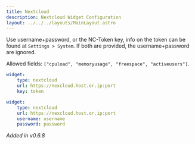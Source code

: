 ```yaml
---
title: Nextcloud
description: Nextcloud Widget Configuration
layout: ../../../layouts/MainLayout.astro
---
```


Use username+password, or the NC-Token key, info on the token can be found at `Settings > System`. If both are provided, the username+password are ignored.

Allowed fields: `["cpuload", "memoryusage", "freespace", "activeusers"]`.

```yaml
widget:
    type: nextcloud
    url: https://nexcloud.host.or.ip:port
    key: token
```

```yaml
widget:
    type: nextcloud
    url: https://nexcloud.host.or.ip:port
    username: username
    password: password
```


*Added in v0.6.8*

